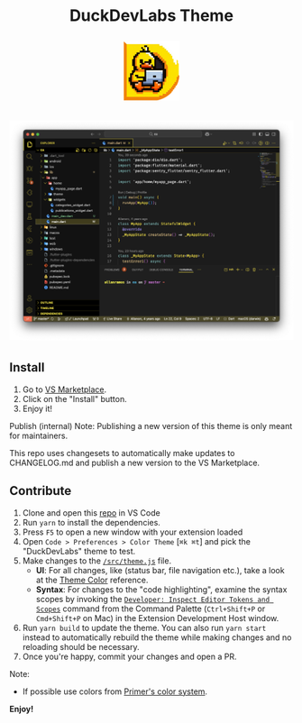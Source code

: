 <p align="center">
<h1><p align="center">DuckDevLabs Theme</p></h>


<p align="center">
  <img src="./icons/icon.jpeg" alt="DuckDevLabs Icon" width="100">
</p>

![Screen](./icons/sc_02.png)

## Install

1. Go to [VS Marketplace](https://marketplace.visualstudio.com/items?itemName=GitHub.github-vscode-theme).
2. Click on the "Install" button.
3. Enjoy it!

Publish (internal)
Note: Publishing a new version of this theme is only meant for maintainers.

This repo uses changesets to automatically make updates to CHANGELOG.md and publish a new version to the VS Marketplace.

## Contribute

1. Clone and open this [repo](https://github.com/allansrc/duckdevlabs-theme) in VS Code
2. Run `yarn` to install the dependencies.
3. Press `F5` to open a new window with your extension loaded
4. Open `Code > Preferences > Color Theme` [`⌘k ⌘t`] and pick the "DuckDevLabs" theme to test.
5. Make changes to the [`/src/theme.js`](https://github.com/allansrc/duckdevlabs-theme/blob/master/src/themes/DuckDevTheme-color-theme.json) file.
    - **UI**: For all changes, like (status bar, file navigation etc.), take a look at the [Theme Color](https://code.visualstudio.com/api/references/theme-color) reference.
    - **Syntax**: For changes to the "code highlighting", examine the syntax scopes by invoking the [`Developer: Inspect Editor Tokens and Scopes`](https://code.visualstudio.com/api/language-extensions/syntax-highlight-guide#scope-inspector) command from the Command Palette (`Ctrl+Shift+P` or `Cmd+Shift+P` on Mac) in the Extension Development Host window.
6. Run `yarn build` to update the theme. You can also run `yarn start` instead to automatically rebuild the theme while making changes and no reloading should be necessary.
7. Once you're happy, commit your changes and open a PR.

Note:

- If possible use colors from [Primer's color system](https://primer.style/primitives/colors).

**Enjoy!**
